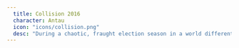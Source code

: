 ```yaml
---
  title: Collision 2016
  character: Antau
  icon: "icons/collision.png"
  desc: "During a chaotic, fraught election season in a world different from but eerily similar to our own, one mercenary consultant-turned-campaign manager (Antau) sees an opportunity to give “The People” what they want: sweet release, in the form of a Giant Meteor presidency. Updates M-F."
---
```

